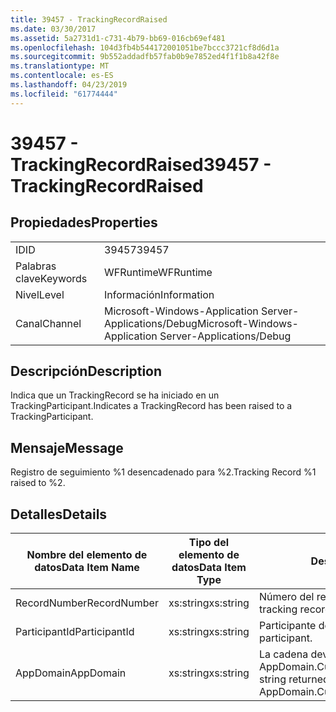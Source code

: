 ```yaml
---
title: 39457 - TrackingRecordRaised
ms.date: 03/30/2017
ms.assetid: 5a2731d1-c731-4b79-bb69-016cb69ef481
ms.openlocfilehash: 104d3fb4b544172001051be7bccc3721cf8d6d1a
ms.sourcegitcommit: 9b552addadfb57fab0b9e7852ed4f1f1b8a42f8e
ms.translationtype: MT
ms.contentlocale: es-ES
ms.lasthandoff: 04/23/2019
ms.locfileid: "61774444"
---
```

# <a name="39457---trackingrecordraised"></a><span data-ttu-id="f9ccf-102">39457 - TrackingRecordRaised</span><span class="sxs-lookup"><span data-stu-id="f9ccf-102">39457 - TrackingRecordRaised</span></span>
## <a name="properties"></a><span data-ttu-id="f9ccf-103">Propiedades</span><span class="sxs-lookup"><span data-stu-id="f9ccf-103">Properties</span></span>  
  
|||  
|-|-|  
|<span data-ttu-id="f9ccf-104">ID</span><span class="sxs-lookup"><span data-stu-id="f9ccf-104">ID</span></span>|<span data-ttu-id="f9ccf-105">39457</span><span class="sxs-lookup"><span data-stu-id="f9ccf-105">39457</span></span>|  
|<span data-ttu-id="f9ccf-106">Palabras clave</span><span class="sxs-lookup"><span data-stu-id="f9ccf-106">Keywords</span></span>|<span data-ttu-id="f9ccf-107">WFRuntime</span><span class="sxs-lookup"><span data-stu-id="f9ccf-107">WFRuntime</span></span>|  
|<span data-ttu-id="f9ccf-108">Nivel</span><span class="sxs-lookup"><span data-stu-id="f9ccf-108">Level</span></span>|<span data-ttu-id="f9ccf-109">Información</span><span class="sxs-lookup"><span data-stu-id="f9ccf-109">Information</span></span>|  
|<span data-ttu-id="f9ccf-110">Canal</span><span class="sxs-lookup"><span data-stu-id="f9ccf-110">Channel</span></span>|<span data-ttu-id="f9ccf-111">Microsoft-Windows-Application Server-Applications/Debug</span><span class="sxs-lookup"><span data-stu-id="f9ccf-111">Microsoft-Windows-Application Server-Applications/Debug</span></span>|  
  
## <a name="description"></a><span data-ttu-id="f9ccf-112">Descripción</span><span class="sxs-lookup"><span data-stu-id="f9ccf-112">Description</span></span>  
 <span data-ttu-id="f9ccf-113">Indica que un TrackingRecord se ha iniciado en un TrackingParticipant.</span><span class="sxs-lookup"><span data-stu-id="f9ccf-113">Indicates a TrackingRecord has been raised to a TrackingParticipant.</span></span>  
  
## <a name="message"></a><span data-ttu-id="f9ccf-114">Mensaje</span><span class="sxs-lookup"><span data-stu-id="f9ccf-114">Message</span></span>  
 <span data-ttu-id="f9ccf-115">Registro de seguimiento %1 desencadenado para %2.</span><span class="sxs-lookup"><span data-stu-id="f9ccf-115">Tracking Record %1 raised to %2.</span></span>  
  
## <a name="details"></a><span data-ttu-id="f9ccf-116">Detalles</span><span class="sxs-lookup"><span data-stu-id="f9ccf-116">Details</span></span>  
  
|<span data-ttu-id="f9ccf-117">Nombre del elemento de datos</span><span class="sxs-lookup"><span data-stu-id="f9ccf-117">Data Item Name</span></span>|<span data-ttu-id="f9ccf-118">Tipo del elemento de datos</span><span class="sxs-lookup"><span data-stu-id="f9ccf-118">Data Item Type</span></span>|<span data-ttu-id="f9ccf-119">Descripción</span><span class="sxs-lookup"><span data-stu-id="f9ccf-119">Description</span></span>|  
|--------------------|--------------------|-----------------|  
|<span data-ttu-id="f9ccf-120">RecordNumber</span><span class="sxs-lookup"><span data-stu-id="f9ccf-120">RecordNumber</span></span>|<span data-ttu-id="f9ccf-121">xs:string</span><span class="sxs-lookup"><span data-stu-id="f9ccf-121">xs:string</span></span>|<span data-ttu-id="f9ccf-122">Número del registro de seguimiento.</span><span class="sxs-lookup"><span data-stu-id="f9ccf-122">The tracking record number.</span></span>|  
|<span data-ttu-id="f9ccf-123">ParticipantId</span><span class="sxs-lookup"><span data-stu-id="f9ccf-123">ParticipantId</span></span>|<span data-ttu-id="f9ccf-124">xs:string</span><span class="sxs-lookup"><span data-stu-id="f9ccf-124">xs:string</span></span>|<span data-ttu-id="f9ccf-125">Participante de seguimiento.</span><span class="sxs-lookup"><span data-stu-id="f9ccf-125">The tracking participant.</span></span>|  
|<span data-ttu-id="f9ccf-126">AppDomain</span><span class="sxs-lookup"><span data-stu-id="f9ccf-126">AppDomain</span></span>|<span data-ttu-id="f9ccf-127">xs:string</span><span class="sxs-lookup"><span data-stu-id="f9ccf-127">xs:string</span></span>|<span data-ttu-id="f9ccf-128">La cadena devuelta por AppDomain.CurrentDomain.FriendlyName.</span><span class="sxs-lookup"><span data-stu-id="f9ccf-128">The string returned by AppDomain.CurrentDomain.FriendlyName.</span></span>|
